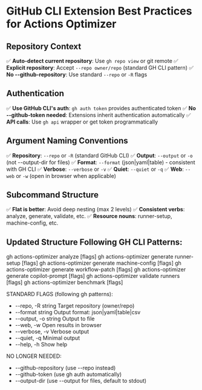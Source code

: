 # GitHub CLI Extension Best Practices for Actions Optimizer

## Repository Context
✅ **Auto-detect current repository**: Use `gh repo view` or git remote
✅ **Explicit repository**: Accept `--repo owner/repo` (standard GH CLI pattern)
✅ **No --github-repository**: Use standard `--repo` or `-R` flags

## Authentication
✅ **Use GitHub CLI's auth**: `gh auth token` provides authenticated token
✅ **No --github-token needed**: Extensions inherit authentication automatically
✅ **API calls**: Use `gh api` wrapper or get token programmatically

## Argument Naming Conventions
✅ **Repository**: `--repo` or `-R` (standard GitHub CLI)
✅ **Output**: `--output` or `-o` (not --output-dir for files)
✅ **Format**: `--format` (json|yaml|table) - consistent with GH CLI
✅ **Verbose**: `--verbose` or `-v`
✅ **Quiet**: `--quiet` or `-q`
✅ **Web**: `--web` or `-w` (open in browser when applicable)

## Subcommand Structure
✅ **Flat is better**: Avoid deep nesting (max 2 levels)
✅ **Consistent verbs**: analyze, generate, validate, etc.
✅ **Resource nouns**: runner-setup, machine-config, etc.

## Updated Structure Following GH CLI Patterns:

gh actions-optimizer analyze [flags]
gh actions-optimizer generate runner-setup [flags]
gh actions-optimizer generate machine-config [flags]
gh actions-optimizer generate workflow-patch [flags]
gh actions-optimizer generate copilot-prompt [flags]
gh actions-optimizer validate runners [flags]
gh actions-optimizer benchmark [flags]

STANDARD FLAGS (following gh patterns):
- --repo, -R string     Target repository (owner/repo)
- --format string       Output format: json|yaml|table|csv
- --output, -o string   Output to file
- --web, -w            Open results in browser
- --verbose, -v        Verbose output
- --quiet, -q          Minimal output
- --help, -h           Show help

NO LONGER NEEDED:
- --github-repository  (use --repo instead)
- --github-token       (use gh auth automatically)
- --output-dir         (use --output for files, default to stdout)

